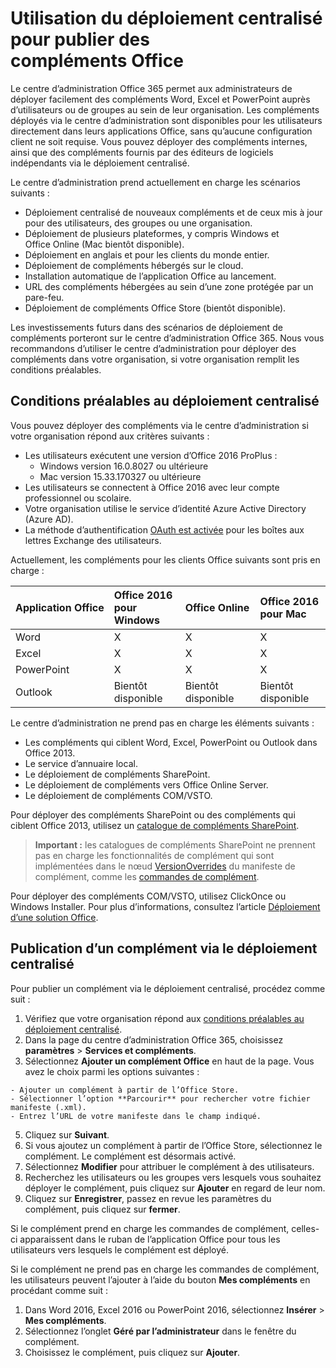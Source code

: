 # <a name="use-centralized-deployment-to-publish-office-add-ins"></a>Utilisation du déploiement centralisé pour publier des compléments Office

Le centre d’administration Office 365 permet aux administrateurs de déployer facilement des compléments Word, Excel et PowerPoint auprès d’utilisateurs ou de groupes au sein de leur organisation. Les compléments déployés via le centre d’administration sont disponibles pour les utilisateurs directement dans leurs applications Office, sans qu’aucune configuration client ne soit requise. Vous pouvez déployer des compléments internes, ainsi que des compléments fournis par des éditeurs de logiciels indépendants via le déploiement centralisé.

Le centre d’administration prend actuellement en charge les scénarios suivants :

- Déploiement centralisé de nouveaux compléments et de ceux mis à jour pour des utilisateurs, des groupes ou une organisation.
- Déploiement de plusieurs plateformes, y compris Windows et Office Online (Mac bientôt disponible).
- Déploiement en anglais et pour les clients du monde entier.
- Déploiement de compléments hébergés sur le cloud.
- Installation automatique de l’application Office au lancement.
- URL des compléments hébergées au sein d’une zone protégée par un pare-feu.
- Déploiement de compléments Office Store (bientôt disponible).

<!--
The admin center also includes a pre-deployment validation checking service.
-->

Les investissements futurs dans des scénarios de déploiement de compléments porteront sur le centre d’administration Office 365. Nous vous recommandons d’utiliser le centre d’administration pour déployer des compléments dans votre organisation, si votre organisation remplit les conditions préalables.

## <a name="prerequisites-for-centralized-deployment"></a>Conditions préalables au déploiement centralisé 

Vous pouvez déployer des compléments via le centre d’administration si votre organisation répond aux critères suivants :

- Les utilisateurs exécutent une version d’Office 2016 ProPlus :
    - Windows version 16.0.8027 ou ultérieure
    - Mac version 15.33.170327 ou ultérieure
- Les utilisateurs se connectent à Office 2016 avec leur compte professionnel ou scolaire.
- Votre organisation utilise le service d’identité Azure Active Directory (Azure AD).
- La méthode d’authentification [OAuth est activée](https://msdn.microsoft.com/en-us/library/office/dn626019(v=exchg.150).aspx#Anchor_0) pour les boîtes aux lettres Exchange des utilisateurs.

Actuellement, les compléments pour les clients Office suivants sont pris en charge : 

|**Application Office**|**Office 2016 pour Windows**|**Office Online**|**Office 2016 pour Mac**|
|:---------------------|:--------------------------|:--------------|:------------------|
|Word|X|X|X|
|Excel|X|X|X|
|PowerPoint|X|X|X|
|Outlook|Bientôt disponible|Bientôt disponible|Bientôt disponible|

Le centre d’administration ne prend pas en charge les éléments suivants :

- Les compléments qui ciblent Word, Excel, PowerPoint ou Outlook dans Office 2013.
- Le service d’annuaire local.
- Le déploiement de compléments SharePoint.
- Le déploiement de compléments vers Office Online Server.
- Le déploiement de compléments COM/VSTO.

Pour déployer des compléments SharePoint ou des compléments qui ciblent Office 2013, utilisez un [catalogue de compléments SharePoint](publish-task-pane-and-content-add-ins-to-an-add-in-catalog.md).

>**Important :** les catalogues de compléments SharePoint ne prennent pas en charge les fonctionnalités de complément qui sont implémentées dans le nœud [VersionOverrides](../../reference/manifest/versionoverrides.md) du manifeste de complément, comme les [commandes de complément](../design/add-in-commands.md). 

Pour déployer des compléments COM/VSTO, utilisez ClickOnce ou Windows Installer. Pour plus d’informations, consultez l’article [Déploiement d’une solution Office](https://msdn.microsoft.com/en-us/library/bb386179.aspx).

<!-- Need URL on SOC site.
For more information about requirements, see [centralized deployment eligibility]().
-->

## <a name="publish-an-add-in-via-centralized-deployment"></a>Publication d’un complément via le déploiement centralisé

Pour publier un complément via le déploiement centralisé, procédez comme suit :

1.    Vérifiez que votre organisation répond aux [conditions préalables au déploiement centralisé](#prerequisites-for-centralized-deployment).
2.    Dans la page du centre d’administration Office 365, choisissez **paramètres** > **Services et compléments**.
3.    Sélectionnez **Ajouter un complément Office** en haut de la page. Vous avez le choix parmi les options suivantes :

    - Ajouter un complément à partir de l’Office Store.
    - Sélectionner l’option **Parcourir** pour rechercher votre fichier manifeste (.xml).
    - Entrez l’URL de votre manifeste dans le champ indiqué.

5.    Cliquez sur **Suivant**.
6.    Si vous ajoutez un complément à partir de l’Office Store, sélectionnez le complément. Le complément est désormais activé. 
7.    Sélectionnez **Modifier** pour attribuer le complément à des utilisateurs. 
8.    Recherchez les utilisateurs ou les groupes vers lesquels vous souhaitez déployer le complément, puis cliquez sur **Ajouter** en regard de leur nom.
9.    Cliquez sur **Enregistrer**, passez en revue les paramètres du complément, puis cliquez sur **fermer**.


Si le complément prend en charge les commandes de complément, celles-ci apparaissent dans le ruban de l’application Office pour tous les utilisateurs vers lesquels le complément est déployé. 

Si le complément ne prend pas en charge les commandes de complément, les utilisateurs peuvent l’ajouter à l’aide du bouton **Mes compléments** en procédant comme suit :

1.    Dans Word 2016, Excel 2016 ou PowerPoint 2016, sélectionnez **Insérer** > **Mes compléments**.
2.    Sélectionnez l’onglet **Géré par l’administrateur** dans le fenêtre du complément.
3.    Choisissez le complément, puis cliquez sur **Ajouter**. 

